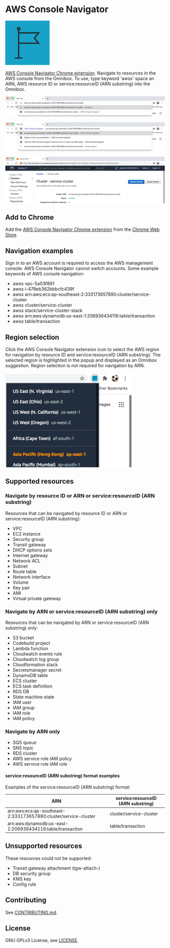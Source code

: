 # AWS Console Navigator

![AWS Console Navigator img](img/Region_dark-bg@4x.png "AWS Console Navigator img")

[AWS Console Navigator Chrome extension](https://chrome.google.com/webstore/detail/enlgbafmiepkajfipklgilnljlfbdkbo). Navigate to resources in the AWS console from the Omnibox.
To use, type keyword 'awss' space an ARN, AWS resource ID or service:resourceID (ARN substring) into the Omnibox.

![Image of user typing awss keyword and ARN into the Omnibox](img/awssKeywordOmnibox.png "Image of user typing awss keyword and ARN into the Omnibox")

![Image of the AWS Console Navigator extension](img/AWSConsoleNavigatorExtension.png "Image of the AWS Console Navigator extension")

![Image of an AWS resource in the console](img/AWSConsoleNavigated.png "Image of an AWS resource in the console")

## Add to Chrome

Add the [AWS Console Navigator Chrome extension](https://chrome.google.com/webstore/detail/enlgbafmiepkajfipklgilnljlfbdkbo) from the [Chrome Web Store](https://chrome.google.com/webstore).

## Navigation examples

Sign in to an AWS account is required to access the AWS management console. AWS Console Navigator cannot switch accounts. Some example keywords of AWS console navigation:

- awss vpc-5a03f891
- awss i-478eb362bbbcfc439f
- awss arn:aws:ecs:ap-southeast-2:333173657890:cluster/service-cluster
- awss cluster/service-cluster
- awss stack/service-cluster-stack
- awss arn:aws:dynamodb:us-east-1:206936434116:table/transaction
- awss table/transaction

## Region selection

Click the AWS Console Navigator extension icon to select the AWS region for navigation by resource ID and service:resourceID (ARN substring). The selected region is highlighted in the popup and displayed as an Omnibox suggestion. Region selection is not required for navigation by ARN.

![Image of AWS Console Navigator region selection popup](img/SelectRegionPopup.png "Image of AWS Console Navigator region selection popup")

## Supported resources

### Navigate by resource ID or ARN or service:resourceID (ARN substring)

Resources that can be navigated by resource ID or ARN or service:resourceID (ARN substring):

- VPC
- EC2 instance
- Security group
- Transit gateway
- DHCP options sets
- Internet gateway
- Network ACL
- Subnet
- Route table
- Network interface
- Volume
- Key pair
- AMI
- Virtual private gateway

### Navigate by ARN or service:resourceID (ARN substring) only

Resources that can be navigated by ARN or service:resourceID (ARN substring) only:

- S3 bucket
- Codebuild project
- Lambda function
- Cloudwatch events rule
- Cloudwatch log group
- Cloudformation stack
- Secretsmanager secret
- DynamoDB table
- ECS cluster
- ECS task definition
- RDS DB
- State machine state
- IAM user
- IAM group
- IAM role
- IAM policy

### Navigate by ARN only

- SQS queue
- SNS topic
- RDS cluster
- AWS service role IAM policy
- AWS service role IAM role

#### service:resourceID (ARN substring) format examples

Examples of the service:resourceID (ARN substring) format:

| ARN                                                             | service:resourceID (ARN substring) |
| --------------------------------------------------------------- | ---------------------------------- |
| arn:aws:ecs:ap-southeast-2:333173657890:cluster/service-cluster | cluster/service-cluster            |
| arn:aws:dynamodb:us-east-1:206936434116:table/transaction       | table/transaction                  |

## Unsupported resources

These resources could not be supported:

- Transit gateway attachment (tgw-attach-)
- DB security group
- KMS key
- Config rule

## Contributing

See [CONTRIBUTING.md](CONTRIBUTING.md).

## License

GNU GPLv3 License, see [LICENSE](LICENSE).
